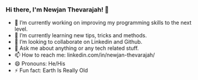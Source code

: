 ### Hi there, I'm Newjan Thevarajah! 👋

- 🔭 I’m currently working on improving my programming skills to the next level.
- 🌱 I’m currently learning new tips, tricks and methods.
- 👯 I’m looking to collaborate on Linkedin and Github.
- 💬 Ask me about anything or any tech related stuff.
- 📫 How to reach me: linkedin.com/in/newjan-thevarajah/
- 😄 Pronouns: He/His
- ⚡ Fun fact: Earth Is Really Old

